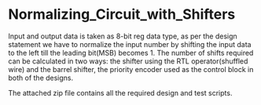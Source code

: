 # Normalizing_Circuit_with_Shifters
Input and output data is taken as 8-bit reg data type, as per the design statement we have to normalize the input 
number by shifting the input data to the left till the leading bit(MSB) becomes 1. The number of shifts required can 
be calculated in two ways: the shifter using the RTL operator(shuffled wire) and the barrel shifter, the priority encoder used as the 
control block in both of the designs.

The attached zip file contains all the required design and test scripts.
